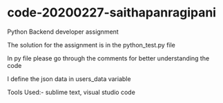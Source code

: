 # code-20200227-saithapanragipani

Python Backend developer assignment 

The solution for the assignment is in the python_test.py file

In py file please go through the comments for better understanding the code 

I define the json data in users_data variable 

Tools Used:- sublime text, visual studio code

